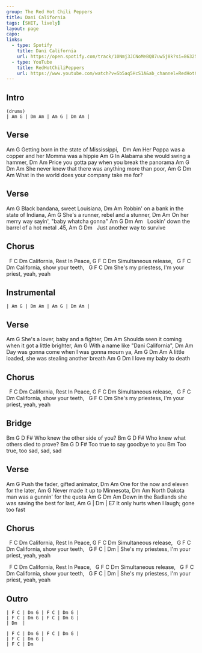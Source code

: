 ```yaml
---
group: The Red Hot Chili Peppers
title: Dani California
tags: [SHIT, lively]
layout: page
capo: 
links: 
  - type: Spotify
    title: Dani California
    url: https://open.spotify.com/track/10Nmj3JCNoMeBQ87uw5j8k?si=863259aee31b4689
  - type: YouTube
    title: RedHotChiliPeppers
    url: https://www.youtube.com/watch?v=Sb5aq5HcS1A&ab_channel=RedHotChiliPeppers
---
```


## Intro

```chordpro
(drums)
| Am G | Dm Am | Am G | Dm Am |
```

## Verse

Am                   G
 Getting born in the state of Mississippi,
&nbsp;   Dm                         Am
Her Poppa was a copper and her Momma was a hippie
Am          G
 In Alabama she would swing a hammer,
Dm                           Am
Price you gotta pay when you break the panorama
Am         G                   Dm       Am
 She never knew that there was anything more than poor,
Am           G               Dm      Am
 What in the world does your company take me for?

## Verse

Am             G
Black bandana, sweet Louisiana,
Dm                       Am
Robbin' on a bank in the state of Indiana,
Am               G
 She's a runner, rebel and a stunner,
Dm                        Am
On her merry way sayin', "baby whatcha gonna"
Am                 G           Dm         Am
&nbsp; Lookin' down the barrel of a hot metal .45,
Am             G          Dm
&nbsp; Just another way to survive

## Chorus

&nbsp;    F       C       Dm
California, Rest In Peace,
 G    F       C  Dm
Simultaneous release,
&nbsp; G F       C         Dm
California, show your teeth,
&nbsp;     G  F          C          Dm
She's my priestess, I'm your priest, yeah, yeah

## Instrumental

```chordpro
| Am G | Dm Am | Am G | Dm Am |
```

## Verse

Am              G
 She's a lover, baby and a fighter,
Dm                             Am
Shoulda seen it coming when it got a little brighter,
Am                 G
 With a name like "Dani California",
Dm                      Am
Day was gonna come when I was gonna mourn ya,
Am        G               Dm        Am
 A little loaded, she was stealing another breath
Am         G         Dm
 I love my baby to death

## Chorus

&nbsp;    F       C       Dm
California, Rest In Peace,
 G    F       C Dm
Simultaneous release,
&nbsp; G F       C         Dm
California, show your teeth,
&nbsp;     G  F          C          Dm
She's my priestess, I'm your priest, yeah, yeah

## Bridge

Bm            G     D           F#
 Who knew the other side of you?
Bm             G      D             F#
 Who knew what others died to prove?
Bm           G       D         F#
 Too true to say goodbye to you
Bm
 Too true, too sad, sad, sad

## Verse

Am               G
 Push the fader, gifted animator,
Dm                   Am
One for the now and eleven for the later,
Am             G
 Never made it up to Minnesota,
Dm                     Am
North Dakota man was a gunnin' for the quota
Am           G                Dm         Am
 Down in the Badlands she was saving the best for last,
Am       G            | Dm       | E7
 It only hurts when I laugh;  gone too fast

## Chorus

&nbsp;    F       C       Dm
California, Rest In Peace,
 G    F       C Dm
Simultaneous release,
&nbsp; G F       C         Dm
California, show your teeth,
&nbsp;     G  F          C        | Dm |
She's my priestess, I'm your priest, yeah, yeah

&nbsp;   F       C       Dm
California, Rest In Peace,
&nbsp; G  F   C     Dm
Simultaneous release,
&nbsp; G F       C         Dm
California, show your teeth,
&nbsp;     G  F          C        | Dm |
She's my priestess, I'm your priest, yeah, yeah

## Outro

```chordpro
| F C | Dm G | F C | Dm G |
| F C | Dm G | F C | Dm G |
| Dm  |

| F C | Dm G | F C | Dm G |
| F C | Dm G |
| F C | Dm
```
